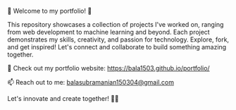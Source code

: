 🚀 Welcome to my portfolio! 🌟

This repository showcases a collection of projects I've worked on, ranging from web development to machine learning and beyond. Each project demonstrates my skills, creativity, and passion for technology. Explore, fork, and get inspired! Let's connect and collaborate to build something amazing together.

🔗 Check out my portfolio website: https://bala1503.github.io/portfolio/

📫 Reach out to me: balasubramanian150304@gmail.com

Let's innovate and create together! 🌈✨
